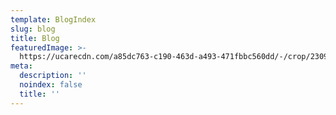 ```yaml
---
template: BlogIndex
slug: blog
title: Blog
featuredImage: >-
  https://ucarecdn.com/a85dc763-c190-463d-a493-471fbbc560dd/-/crop/2309x1412/0,0/-/preview/-/enhance/69/
meta:
  description: ''
  noindex: false
  title: ''
---
```


